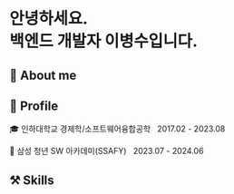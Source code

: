 # 안녕하세요. <br> 백엔드 개발자 이병수입니다.

## 💫 About me


## 🔎 Profile
🎓 인하대학교 경제학/소프트웨어융합공학 &nbsp; 2017.02 - 2023.08

📖 삼성 청년 SW 아카데미(SSAFY) &nbsp; 2023.07 - 2024.06

## ⚒️ Skills



<!--
**diarlee/diarlee** is a ✨ _special_ ✨ repository because its `README.md` (this file) appears on your GitHub profile.

Here are some ideas to get you started:

- 🔭 I’m currently working on ...
- 🌱 I’m currently learning ...
- 👯 I’m looking to collaborate on ...
- 🤔 I’m looking for help with ...
- 💬 Ask me about ...
- 📫 How to reach me: ...
- 😄 Pronouns: ...
- ⚡ Fun fact: ...
-->

